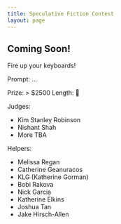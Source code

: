 ```yaml
---
title: Speculative Fiction Contest
layout: page
---
```


## Coming Soon!

Fire up your keyboards!

Prompt: ...

Prize: > $2500
Length: 🤷

Judges:
- Kim Stanley Robinson
- Nishant Shah
- More TBA

Helpers: 
- Melissa Regan
- Catherine Geanuracos
- KLG (Katherine Gorman)
- Bobi Rakova
- Nick Garcia
- Katherine Elkins
- Joshua Tan
- Jake Hirsch-Allen
